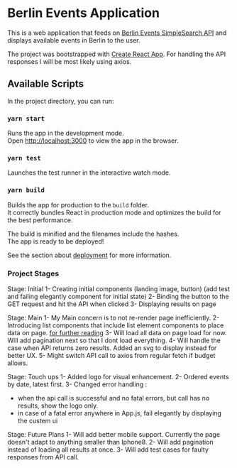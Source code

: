 # Berlin Events Application
This is a web application that feeds on [Berlin Events SimpleSearch API](https://www.berlin.de/sen/web/service/maerkte-feste/strassen-volksfeste/index.php/index/all.json?q=) and displays available events in Berlin to the user.

The project was bootstrapped with [Create React App](https://github.com/facebook/create-react-app).
For handling the API responses I will be most likely using axios.

## Available Scripts

In the project directory, you can run:

### `yarn start`

Runs the app in the development mode.\
Open [http://localhost:3000](http://localhost:3000) to view the app in the browser.

### `yarn test`

Launches the test runner in the interactive watch mode.

### `yarn build`

Builds the app for production to the `build` folder.\
It correctly bundles React in production mode and optimizes the build for the best performance.

The build is minified and the filenames include the hashes.\
The app is ready to be deployed!

See the section about [deployment](https://facebook.github.io/create-react-app/docs/deployment) for more information.

### Project Stages

Stage: Initial
1- Creating initial components (landing image, button) (add test and failing elegantly component for initial state)
2- Binding the button to the GET request and hit the API when clicked
3- Displaying results on page


Stage: Main
1- My Main concern is to not re-render page inefficiently.
2- Introducing list components that include list element components to place data on page.
  [for further reading](https://reactjs.org/docs/lists-and-keys.html)
3- Will load all data on page load for now. Will add pagination next so that I dont load everything.
4- Will handle the case when API returns zero results. Added an svg to display instead for better UX.
5- Might switch API call to axios from regular fetch if budget allows.

Stage: Touch ups
1- Added logo for visual enhancement.
2- Ordered events by date, latest first.
3- Changed error handling :
  - when the api call is successful and no fatal errors, but call has no results, show the logo only.
  - in case of a fatal error anywhere in App.js, fail elegantly by displaying the custem ui

Stage: Future Plans
1- Will add better mobile support. Currently the page doesn't adapt to anything smaller than Iphone8.
2- Will add pagination instead of loading all results at once.
3- Will add test cases for faulty responses from API call.

